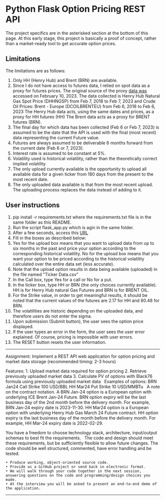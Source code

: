 # Python Flask Option Pricing REST API

The project specifics are in the asterisked section at the bottom of this page.
At this early stage, this project is basically a proof of concept, rather than
a market-ready tool to get accurate option prices.
## Limitations 
The limitations are as follows:
1) Only HH (Henry Hub) and Brent (BRN) are available.
2) Since I do not have access to futures data, I relied on spot data as a proxy
for futures prices. The original source of the proxy [data was](https://fred.stlouisfed.org/) accessed on
February 10, 2023.  The data collected is Henry Hub Natural Gas Spot Price (DHHNGSP)
from Feb 7, 2018 to Feb 7, 2023 and Crude Oil Prices: Brent - Europe (DCOILBRENTEU) from
Feb 6, 2018 to Feb 6, 2023
The Henry Hub data acts, using the same dates and prices, as a proxy for HH futures (HH) 
The Brent data acts as a proxy for BRENT futures (BRN).
3) The final day for which data has been collected (Feb 6 or Feb 7, 2023) is assumed to be the
date that the API is used with the final (most recent) data representing the current Future value.
4) Futures are always assumed to be deliverable 6 months forward from the current date (Feb 6 or 7, 2023).
5) Interest rate is assumed to be constant at 5%.
6) Volatility used is historical volatility, rather than the theoretically correct implied volatility.
7) The only upload currently available is the opportunity to upload all available data for a given ticker
from 180 days from the present to the most recent date.
8) The only uploaded data available is that from the most recent upload.  The uploading process replaces
the data instead of adding to it.

## User instructions
1) pip install -r requirements.txt where the requirements.txt file is in the same folder as this README.
2) Run the script flask_app.py which is agin in the same folder.
3) After a few seconds, access this [URL](http://127.0.0.1:5000/price/)
4) Fill in the boxes as described below:
5) Yes for the upload box means that you want to upload data from up to six months in the past and price
your option according to the corresponding historical volatility.  No for the upload box means that
you want your option to be priced according to the historical volatility calculated over the entire
data set (less accurate).
6) Note that the upload option results in data being available (uploaded) in the file named "Ticker Data.csv" 
7) In the Call box, type Yes for a call or No for a put.
8) In the ticker box, type HH or BRN (the only choices currently available).  HH is for Henry Hub natural Gas
Futures and BRN is for BRENT OIL.
9) For the Strike value, in order to get meaningful results, it should be noted that the current values of
the futures are 2.17 for HH and 80.48 for BRN.
10) The volatilities are historic depending on the uploaded data, and therefore users do not enter the sigma.
11) Upon submission (Submit button), the user sees the option price displayed.
12) If the user types an error in the form, the user sees the user error explained.  Of course, pricing
is impossible with user errors.
13) The RESET button resets the user information.

*******************************************************************************************
Assignment: Implement a REST API web application for option pricing and market data storage
(recommended timing: 2-3 hours)

Features:
    1. Upload market data required for option pricing
    2. Retrieve previously uploaded market data
    3. Calculate PV of options with Black76 formula using previously uploaded market data
 
Examples of options:
BRN Jan24 Call Strike 100 USD/BBL
HH Mar24 Put Strike 10 USD/MMBTu
 
A note on the contract notation. A BRN Jan-24 option is a European option with underlying ICE Brent Jan-24 Future. BRN option expiry will be the last business day of the 2nd month before the delivery month. For example, BRN Jan-24 expiry date is 2023-11-30.
HH Mar24 option is a European option with underlying Henry Hub Gas March 24 Future contract. HH option expiry is the last business day of the month before the delivery month. For example, HH Mar-24 expiry date is 2022-02-29.

You have a freedom to choose technology stack, architecture, input/output schemas to best fit the requirements.
 
The code and design should meet these requirements, but be sufficiently flexible to allow future changes. The code should be well structured, commented, have error handling and be tested.

    • Produce working, object-oriented source code.
    • Provide as a GitHub project or send back in electronic format.
    • We will walk through your code together in the next session, answering questions on the code and programming/design choices you made.
    • At the interview you will be asked to present an end-to-end demo of the application.
********************************************************************************************************************************************************************************************************************************************************************